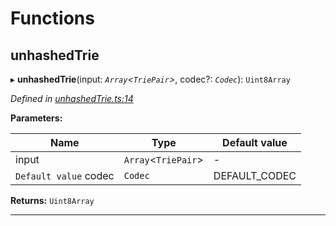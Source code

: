

# Functions

<a id="unhashedtrie"></a>

##  unhashedTrie

▸ **unhashedTrie**(input: *`Array`<`TriePair`>*, codec?: *`Codec`*): `Uint8Array`

*Defined in [unhashedTrie.ts:14](https://github.com/polkadot-js/common/blob/f82092e/packages/trie-hash/src/unhashedTrie.ts#L14)*

**Parameters:**

| Name | Type | Default value |
| ------ | ------ | ------ |
| input | `Array`<`TriePair`> | - |
| `Default value` codec | `Codec` |  DEFAULT_CODEC |

**Returns:** `Uint8Array`

___

